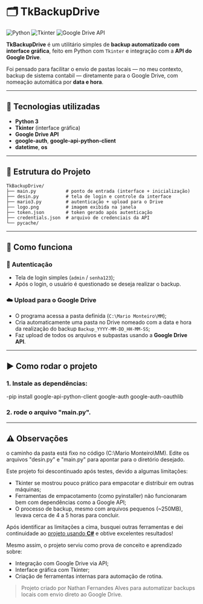 # 🗂️ TkBackupDrive
![Python](https://img.shields.io/badge/Python-3776AB?style=flat&logo=python&logoColor=white)
![Tkinter](https://img.shields.io/badge/Tkinter-FF6F61?style=flat&logo=python&logoColor=white)
![Google Drive API](https://img.shields.io/badge/Google%20Drive%20API-4285F4?style=flat&logo=google-drive&logoColor=white)

**TkBackupDrive** é um utilitário simples de **backup automatizado com interface gráfica**, feito em Python com `Tkinter` e integração com a **API do Google Drive**.

Foi pensado para facilitar o envio de pastas locais — no meu contexto, backup de sistema contabil — diretamente para o Google Drive, com nomeação automática por **data e hora**.

---

## 🔧 Tecnologias utilizadas

- **Python 3**
- **Tkinter** (interface gráfica)
- **Google Drive API**
- **google-auth**, **google-api-python-client**
- **datetime**, **os**

---

## 📁 Estrutura do Projeto

```plaintext
TkBackupDrive/
├── main.py           # ponto de entrada (interface + inicialização)
├── desin.py          # tela de login e controle da interface
├── mario3.py         # autenticação + upload para o Drive
├── logo.png          # imagem exibida na janela
├── token.json        # token gerado após autenticação
├── credentials.json  # arquivo de credenciais da API
└── pycache/
```


---

## 🧠 Como funciona

### 🔐 Autenticação

- Tela de login simples (`admin` / `senha123`);
- Após o login, o usuário é questionado se deseja realizar o backup.

### ☁️ Upload para o Google Drive

- O programa acessa a pasta definida (`C:\Mario Monteiro\MM`);
- Cria automaticamente uma pasta no Drive nomeado com a data e hora da realização do backup `Backup_YYYY-MM-DD_HH-MM-SS`;
- Faz upload de todos os arquivos e subpastas usando a **Google Drive API**.

---

## ▶️ Como rodar o projeto

### 1. Instale as dependências:

-pip install google-api-python-client google-auth google-auth-oauthlib

### 2. rode o arquivo "main.py".

---

## ⚠️ Observações 
o caminho da pasta está fixo no código (C:\Mario Monteiro\MM). Edite os arquivos "desin.py" e "main.py" para apontar para o diretório desejado.

Este projeto foi descontinuado após testes, devido a algumas limitações:

- Tkinter se mostrou pouco prático para empacotar e distribuir em outras máquinas;
- Ferramentas de empacotamento (como pyinstaller) não funcionaram bem com dependências como a Google API;
- O processo de backup, mesmo com arquivos pequenos (~250MB), levava cerca de 4 a 5 horas para concluir.

Após identificar as limitações a cima, busquei outras ferramentas e dei continuidade ao [projeto usando **C#**](https://github.com/Nathan-Dev-udia/BackupDriveCSharp) e obtive excelentes resultados!

Mesmo assim, o projeto serviu como prova de conceito e aprendizado sobre:

- Integração com Google Drive via API;
- Interface gráfica com Tkinter;
- Criação de ferramentas internas para automação de rotina.  

> Projeto criado por Nathan Fernandes Alves para automatizar backups locais com envio direto ao Google Drive.
